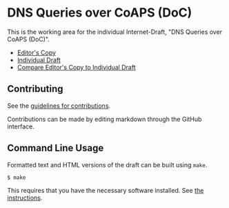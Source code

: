 # DNS Queries over CoAPS (DoC)

This is the working area for the individual Internet-Draft, "DNS Queries over CoAPS (DoC)".

* [Editor's Copy](https://anr-bmbf-pivot.github.io/draft-dns-over-coaps/#go.draft-lenders-dns-over-coap.html)
* [Individual Draft](https://datatracker.ietf.org/doc/html/draft-lenders-dns-over-coap)
* [Compare Editor's Copy to Individual Draft](https://anr-bmbf-pivot.github.io/draft-dns-over-coaps/#go.draft-lenders-dns-over-coap.diff)


## Contributing

See the
[guidelines for contributions](https://github.com/anr-bmbf-pivot/draft-dns-over-coaps/blob/main/CONTRIBUTING.md).

Contributions can be made by editing markdown through the GitHub interface.


## Command Line Usage

Formatted text and HTML versions of the draft can be built using `make`.

```sh
$ make
```

This requires that you have the necessary software installed.  See
[the instructions](https://github.com/martinthomson/i-d-template/blob/main/doc/SETUP.md).

